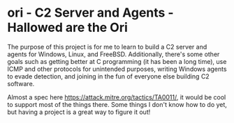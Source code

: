 # ori - C2 Server and Agents - Hallowed are the Ori

The purpose of this project is for me to learn to build a C2 server and agents for Windows, Linux, and FreeBSD. Additionally, there's some other goals such as getting better at C programming (it has been a long time), use ICMP and other protocols for unintended purposes, writing Windows agents to evade detection, and joining in the fun of everyone else building C2 software.

Almost a spec here https://attack.mitre.org/tactics/TA0011/, it would be cool to support most of the things there. Some things I don't know how to do yet, but having a project is a great way to figure it out!
